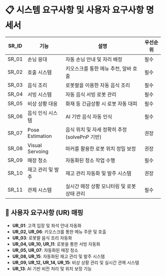 # 📋 시스템 요구사항 및 사용자 요구사항 명세서

| SR_ID | 기능 | 설명 | 우선순위 |
|---|---|---|---|
| SR_01 | 손님 응대 | 자동 손님 안내 및 자리 배정 | 필수 |
| SR_02 | 호출 시스템 | 키오스크를 통한 메뉴 추천, 알바 호출 | 필수 |
| SR_03 | 음식 조리 | 로봇팔을 이용한 자동 음식 조리 | 필수 |
| SR_04 | 서빙 시스템 | 자동 음식 서빙 로봇 관리 | 필수 |
| SR_05 | 비상 상황 대응 | 화재 등 긴급상황 시 로봇 자동 대피 | 필수 |
| SR_06 | 음식 인식 시스템 | AI 기반 음식 자동 인식 | 필수 |
| SR_07 | Pose Estimation | 음식 위치 및 자세 정확히 추정(solvePnP 기반) | 권장 |
| SR_08 | Visual Servoing | 마커를 활용한 로봇 위치 정밀 보정 | 권장 |
| SR_09 | 매장 청소 | 자동화된 청소 작업 수행 | 필수 |
| SR_10 | 재고 관리 및 발주 | 재고 관리 자동화 및 발주 시스템 | 권장 |
| SR_11 | 관제 시스템 | 실시간 매장 상황 모니터링 및 로봇 상태 관리 | 필수 |

## 📑 사용자 요구사항 (UR) 매핑

- **UR_01**: 고객 입장 및 좌석 안내 자동화
- **UR_02, UR_06**: 키오스크를 통한 메뉴 주문 및 호출
- **UR_03**: 로봇팔 음식 조리 자동화
- **UR_04, UR_10, UR_11**: 로봇을 통한 서빙 자동화
- **UR_05, UR_07**: 자동화된 매장 청소
- **UR_08, UR_15**: 자동화된 재고 관리 및 발주 시스템
- **UR_09, UR_12, UR_14, UR_15**: 비상 상황 관리 및 실시간 관제 시스템
- **UR_13**: AI 기반 비전 처리 및 위치 보정 기능
